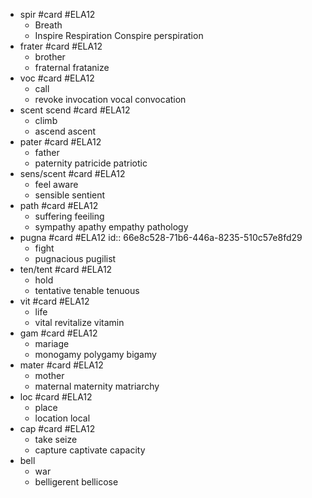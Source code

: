 - spir #card #ELA12
	- Breath
	- Inspire Respiration Conspire perspiration
- frater #card #ELA12
	- brother
	- fraternal fratanize
- voc #card #ELA12
	- call
	- revoke invocation vocal convocation
- scent scend #card #ELA12
	- climb
	- ascend ascent
- pater #card #ELA12
	- father
	- paternity patricide patriotic
- sens/scent #card #ELA12
	- feel aware
	- sensible sentient
- path #card #ELA12
	- suffering feeiling
	- sympathy apathy  empathy pathology
- pugna #card #ELA12
  id:: 66e8c528-71b6-446a-8235-510c57e8fd29
	- fight
	- pugnacious pugilist
- ten/tent #card #ELA12
	- hold
	- tentative tenable tenuous
- vit #card #ELA12
	- life
	- vital revitalize vitamin
- gam #card #ELA12
	- mariage
	- monogamy polygamy bigamy
- mater #card #ELA12
	- mother
	- maternal maternity matriarchy
- loc #card #ELA12
	- place
	- location local
- cap #card #ELA12
	- take seize
	- capture captivate capacity
- bell
	- war
	- belligerent bellicose